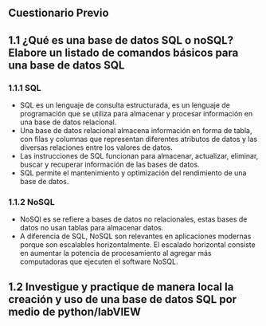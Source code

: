## Cuestionario Previo ##

## 1.1 ¿Qué es una base de datos SQL o noSQL? Elabore un listado de comandos básicos para una base de datos SQL ##

### 1.1.1 SQL ###

- SQL es un lenguaje de consulta estructurada, es un lenguaje de programación que se utiliza para almacenar y procesar información en una base de datos relacional.
- Una base de datos relacional almacena información en forma de tabla, con filas y columnas que representan diferentes atributos de datos y las diversas relaciones entre los valores de datos.
- Las instrucciones de SQL funcionan para almacenar, actualizar, eliminar, buscar y recuperar información de las bases de datos.
- SQL permite el mantenimiento y optimización del rendimiento de una base de datos.

### 1.1.2 NoSQL ###

- NoSQl es se refiere a bases de datos no relacionales, estas bases de datos no usan tablas para almacenar datos.
- A diferencia de SQL, NoSQL son relevantes en aplicaciones modernas porque son escalables horizontalmente. El escalado horizontal consiste en aumentar la potencia de procesamiento al agregar más computadoras que ejecuten el software NoSQL.

## 1.2 Investigue y practique de manera local la creación y uso de una base de datos SQL por medio de python/labVIEW  ##